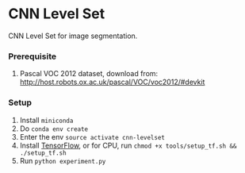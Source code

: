 # CNN Level Set
CNN Level Set for image segmentation.

### Prerequisite

1. Pascal VOC 2012 dataset, download from: <http://host.robots.ox.ac.uk/pascal/VOC/voc2012/#devkit>

### Setup

1. Install `miniconda`
2. Do `conda env create`
3. Enter the env `source activate cnn-levelset`
4. Install [TensorFlow](https://www.tensorflow.org/versions/r0.11/get_started/os_setup.html), or for CPU, run `chmod +x tools/setup_tf.sh && ./setup_tf.sh`
5. Run `python experiment.py`
